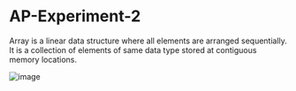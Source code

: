 # AP-Experiment-2
Array is a linear data structure where all elements are arranged sequentially. It is a collection of elements of same data type stored at contiguous memory locations. 

![image](https://github.com/user-attachments/assets/a06a8a53-ceb7-42d2-bcf4-9828a7de223c)
